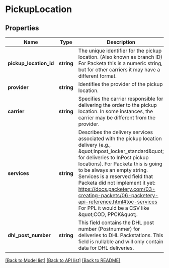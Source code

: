 # PickupLocation

## Properties
Name | Type | Description | Notes
------------ | ------------- | ------------- | -------------
**pickup_location_id** | **string** | The unique identifier for the pickup location. (Also known as branch ID) For Packeta this is a numeric string, but for other carriers it may have a different format. | 
**provider** | **string** | Identifies the provider of the pickup location. | 
**carrier** | **string** | Specifies the carrier responsible for delivering the order to the pickup location. In some instances, the carrier may be different from the provider. | 
**services** | **string** | Describes the delivery services associated with the pickup location delivery (e.g., \&quot;inpost_locker_standard\&quot; for deliveries to InPost pickup locations). For Packeta this is going to be always an empty string. Services is a reserved field that Packeta did not implement it yet: https://docs.packetery.com/03-creating-packets/06-packetery-api-reference.html#toc-services For PPL it would be a CSV like \&quot;COD, PPCK\&quot;. | 
**dhl_post_number** | **string** | This field contains the DHL post number (Postnummer) for deliveries to DHL Packstations. This field is nullable and will only contain data for DHL deliveries. | 

[[Back to Model list]](../../README.md#documentation-for-models) [[Back to API list]](../../README.md#documentation-for-api-endpoints) [[Back to README]](../../README.md)

